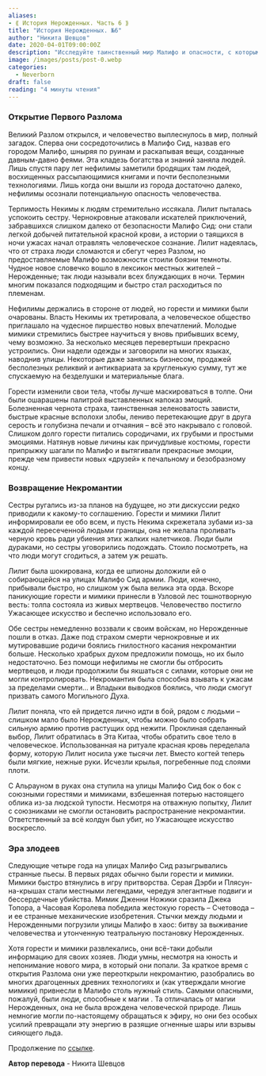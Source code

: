 ```yaml
---
aliases: 
- ⟪ История Нерожденных. Часть 6 ⟫
title: "История Нерожденных. №6"
author: "Никита Шевцов"
date: 2020-04-01T09:00:00Z
description: "Исследуйте таинственный мир Малифо и опасности, с которыми сталкивается человечество, обнаруживая сокровища и знания, оставленные феями. Следите за историей Лилит, которая пытается защитить свой народ от потенциальной угрозы со стороны Нефилим и ужаса, таящегося во тьме. Откройте для себя термин «нерожденный», придуманный местными жителями для описания тех, кто бродит по ночам, и станьте свидетелем того, какое влияние он оказывает на племена."
image: /images/posts/post-0.webp
categories:
  - Neverborn
draft: false
reading: "4 минуты чтения"
---
```


### Открытие Первого Разлома

Великий Разлом открылся, и человечество выплеснулось в мир, полный загадок. Сперва они сосредоточились в Малифо Сид, назвав его городом Малифо, шныряя по руинам и раскапывая вещи, созданные давным-давно феями. Эта кладезь богатства и знаний заняла людей. Лишь спустя пару лет нефилимы заметили бродящих там людей, восхищенных рассыпающимися книгами и почти бесполезными технологиями. Лишь когда они вышли из города достаточно далеко, нефилимы осознали потенциальную опасность человечества.

Терпимость Некимы к людям стремительно иссякала. Лилит пыталась успокоить сестру. Чернокровные атаковали искателей приключений, забравшихся слишком далеко от безопасности Малифо Сид: они стали легкой добычей питательной красной крови, а истории о таящихся в ночи ужасах начал отравлять человеческое сознание. Лилит надеялась, что от страха люди сломаются и сбегут через Разлом, но предоставляемые Малифо возможности стоили боязни темноты. Чудное новое словечко вошло в лексикон местных жителей – Нерожденные; так люди называли всех блуждающих в ночи. Термин многим показался подходящим и быстро стал расходиться по племенам.

Нефилимы держались в стороне от людей, но горести и мимики были очарованы. Власть Некимы их третировала, а человеческое общество приглашало на чудесное пиршество новых впечатлений. Молодые мимики стремились быстрее научиться у вновь прибывших всему, чему возможно. За несколько месяцев перевертыши прекрасно устроились. Они надели одежды и заговорили на многих языках, наводнив улицы. Некоторые даже занялись бизнесом, продажей бесполезных реликвий и антиквариата за кругленькую сумму, тут же спускаемую на безделушки и материальные блага.

Горести изменили свои тела, чтобы лучше маскироваться в толпе. Они были ошарашены палитрой выставленных напоказ эмоций. Болезненная чернота страха, таинственная зеленоватость зависти, быстрые красные всполохи злобы, лениво перетекающие друг в друга серость и голубизна печали и отчаяния – всё это накрывало с головой. Слишком долго горести питались сородичами, их грубыми и простыми эмоциями. Натянув новые личины как причудливые костюмы, горести припрыжку шагали по Малифо и вытягивали прекрасные эмоции, прежде чем привести новых «друзей» к печальному и безобразному концу.

### Возвращение Некромантии

Сестры ругались из-за планов на будущее, но эти дискуссии редко приводили к какому-то соглашению. Горести и мимики Лилит информировали ее обо всем, и пусть Некима скрежетала зубами из-за каждой пересеченной людьми границы, она не желала проливать черную кровь ради убиения этих жалких налетчиков. Люди были дураками, но сестры уговорились подождать. Стоило посмотреть, на что люди могут сгодиться, а затем уж решать.

Лилит была шокирована, когда ее шпионы доложили ей о собирающейся на улицах Малифо Сид армии. Люди, конечно, прибывали быстро, но слишком уж была велика эта орда. Вскоре паникующие горести и мимики принесли в Узловой лес тошнотворную весть: толпа состояла из живых мертвецов. Человечество постигло Ужасающее искусство и беспечно использовало его.

Обе сестры немедленно воззвали к своим войскам, но Нерожденные пошли в отказ. Даже под страхом смерти чернокровные и их мутировавшие родичи боялись гнилостного касания некромантии больше. Несколько храбрых духом предложили помощь, но их было недостаточно. Без помощи нефилимы не смогли бы отбросить мертвецов, и люди продолжили бы якшаться с силами, которые они не могли контролировать. Некромантия была способна взывать к ужасам за пределами смерти… и Владыки выводков боялись, что люди смогут призвать самого Могильного Духа.

Лилит поняла, что ей придется лично идти в бой, рядом с людьми – слишком мало было Нерожденных, чтобы можно было собрать сильную армию против растущих орд нежити. Проклиная сделанный выбор, Лилит обратилась в Эта Китаа, чтобы обратить свое тело в человеческое. Использованная на ритуале красная кровь переделала форму, которую Лилит носила уже тысячи лет. Вместо когтей теперь были мягкие, нежные руки. Исчезли крылья, погребенные под слоями плоти.

С Альрауном в руках она ступила на улицы Малифо Сид бок о бок с союзными горестями и мимиками, взбешенная потерью настоящего облика из-за людской тупости. Несмотря на отважную попытку, Лилит с союзниками не смогли остановить распространение некромантии. Ответственный за всё колдун был убит, но Ужасающее искусство воскресло.

### Эра злодеев

Следующие четыре года на улицах Малифо Сид разыгрывались странные пьесы. В первых рядах обычно были горести и мимики. Мимики быстро втянулись в игру притворства. Серая Дэрби и Плясун-на-крышах стали местными легендами, чередуя элегантные подвиги и бессердечные убийства. Мимик Дженни Ножики сразила Джека Топора, а Часовая Королева победила жестокую горесть – Счетовода – и ее странные механические изобретения. Стычки между людьми и Нерожденными погрузили улицы Малифо в хаос: битву за выживание человечества и утонченную театральную постановку Нерожденных.

Хотя горести и мимики развлекались, они всё-таки добыли информацию для своих хозяев. Люди умны, несмотря на юность и непонимание нового мира, в который они попали. За краткое время с открытия Разлома они уже переоткрыли некромантию, разобрались во многих драгоценных древних технологиях и (как утверждали многие мимики) привнесли в Малифо столь нужный стиль. Самыми опасными, пожалуй, были люди, способные к магии . Та отличалась от магии Нерожденных, она не была врождена человеческой природе. Лишь немногие могли по-настоящему обращаться к эфиру, но они без особых усилий превращали эту энергию в разящие огненные шары или взрывы сияющего льда.


Продолжение по [ссылке](http://malifaux.vercel.app/posts/post-108).


**Автор перевода** - Никита Шевцов